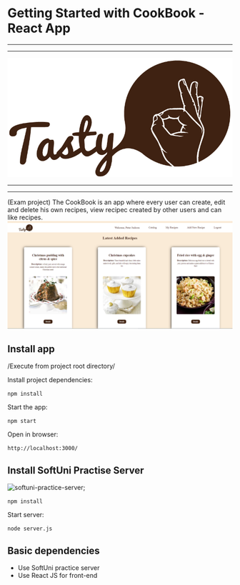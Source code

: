 # Getting Started with CookBook - React App
---
---
![CookBook-Tasty-Logo](src/assets/logo-img.jpg)

---
---
(Exam project) 
The CookBook is an app where every user can create, edit and delete his own recipes, view recipec created by other users and can like recipes.
![CookBook-app](src/assets/intro-img.png)

## Install app

/Execute from project root directory/

Install project dependencies:
```
npm install
```
Start the app:
```
npm start
```

Open in browser:
```
http://localhost:3000/
```
## Install SoftUni Practise Server

![softuni-practice-server](https://github.com/marvelannabell/Server-for-my-React-app);
```
npm install
```

Start server: 
```
node server.js
```
## Basic dependencies
* Use SoftUni practice server
* Use React JS for front-end


